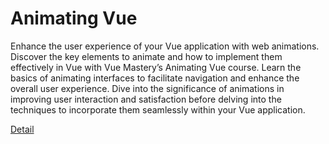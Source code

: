 # Animating Vue

Enhance the user experience of your Vue application with web animations. Discover the key elements to animate and how to implement them effectively in Vue with Vue Mastery’s Animating Vue course. Learn the basics of animating interfaces to facilitate navigation and enhance the overall user experience. Dive into the significance of animations in improving user interaction and satisfaction before delving into the techniques to incorporate them seamlessly within your Vue application. 

[Detail](https://eduitfree.com/courses/animating-vue)
